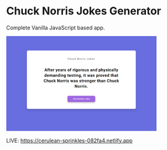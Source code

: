 # Chuck Norris Jokes Generator

Complete Vanilla JavaScript based app.

<img src="images/screen.png" width="400">

LIVE: https://cerulean-sprinkles-082fa4.netlify.app